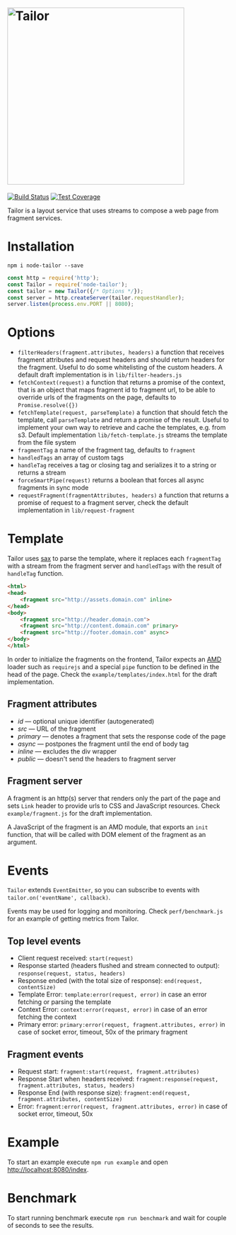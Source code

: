 <h1><img width="400" alt="Tailor" src="https://rawgithub.com/zalando/tailor/master/tailor.svg"></h1>

[![Build Status](https://travis-ci.org/zalando/tailor.svg?branch=master)](https://travis-ci.org/zalando/tailor)
[![Test Coverage](https://codeclimate.com/github/zalando/tailor/badges/coverage.svg)](https://codeclimate.com/github/zalando/tailor/coverage)

Tailor is a layout service that uses streams to compose a web page from fragment services.

# Installation

`npm i node-tailor --save`

```javascript
const http = require('http');
const Tailor = require('node-tailor');
const tailor = new Tailor({/* Options */});
const server = http.createServer(tailor.requestHandler);
server.listen(process.env.PORT || 8080);
```

# Options

* `filterHeaders(fragment.attributes, headers)` a function that receives fragment attributes and request headers and should return headers for the fragment. Useful to do some whitelisting of the custom headers. A default draft implementation is in `lib/filter-headers.js`
* `fetchContext(request)` a function that returns a promise of the context, that is an object that maps fragment id to fragment url, to be able to override urls of the fragments on the page, defaults to `Promise.resolve({})`
* `fetchTemplate(request, parseTemplate)` a function that should fetch the template, call `parseTemplate` and return a promise of the result. Useful to implement your own way to retrieve and cache the templates, e.g. from s3. Default implementation `lib/fetch-template.js` streams the template from  the file system
* `fragmentTag` a name of the fragment tag, defaults to `fragment`
* `handledTags` an array of custom tags
* `handleTag` receives a tag or closing tag and serializes it to a string or returns a stream
* `forceSmartPipe(request)` returns a boolean that forces all async fragments in sync mode
* `requestFragment(fragmentAttributes, headers)` a function that returns a promise of request to a fragment server, check the default implementation in `lib/request-fragment`

# Template

Tailor uses [sax](https://github.com/isaacs/sax-js) to parse the template, where it replaces each `fragmentTag` with a stream from the fragment server and `handledTags` with the result of `handleTag` function.

```html
<html>
<head>
    <fragment src="http://assets.domain.com" inline>
</head>
<body>
    <fragment src="http://header.domain.com">
    <fragment src="http://content.domain.com" primary>
    <fragment src="http://footer.domain.com" async>
</body>
</html>
```

In order to initialize the fragments on the frontend, Tailor expects an [AMD](https://github.com/amdjs/amdjs-api/wiki/AMD) loader such as `requirejs` and a special `pipe` function to be defined in the head of the page. Check the `example/templates/index.html` for the draft implementation.

## Fragment attributes

* *id* — optional unique identifier (autogenerated)
* *src* — URL of the fragment
* *primary* — denotes a fragment that sets the response code of the page
* *async* — postpones the fragment until the end of body tag
* *inline* — excludes the div wrapper
* *public* — doesn't send the headers to fragment server

## Fragment server

A fragment is an http(s) server that renders only the part of the page and sets `Link` header to provide urls to CSS and JavaScript resources. Check `example/fragment.js` for the draft implementation.

A JavaScript of the fragment is an AMD module, that exports an `init` function, that will be called with DOM element of the fragment as an argument.

# Events

`Tailor` extends `EventEmitter`, so you can subscribe to events with `tailor.on('eventName', callback)`.

Events may be used for logging and monitoring. Check `perf/benchmark.js` for an example of getting metrics from Tailor.

## Top level events

* Client request received: `start(request)`
* Response started (headers flushed and stream connected to output): `response(request, status, headers)`
* Response ended (with the total size of response): `end(request, contentSize)`
* Template Error: `template:error(request, error)` in case an error fetching or parsing the template
* Context Error: `context:error(request, error)` in case of an error fetching the context
* Primary error: `primary:error(request, fragment.attributes, error)` in case of socket error, timeout, 50x of the primary fragment

## Fragment events

* Request start: `fragment:start(request, fragment.attributes)`
* Response Start when headers received: `fragment:response(request, fragment.attributes, status, headers)`
* Response End (with response size): `fragment:end(request, fragment.attributes, contentSize)`
* Error: `fragment:error(request, fragment.attributes, error)` in case of socket error, timeout, 50x

# Example

To start an example execute `npm run example` and open [http://localhost:8080/index](http://localhost:8080/index).

# Benchmark

To start running benchmark execute `npm run benchmark` and wait for couple of seconds to see the results.

